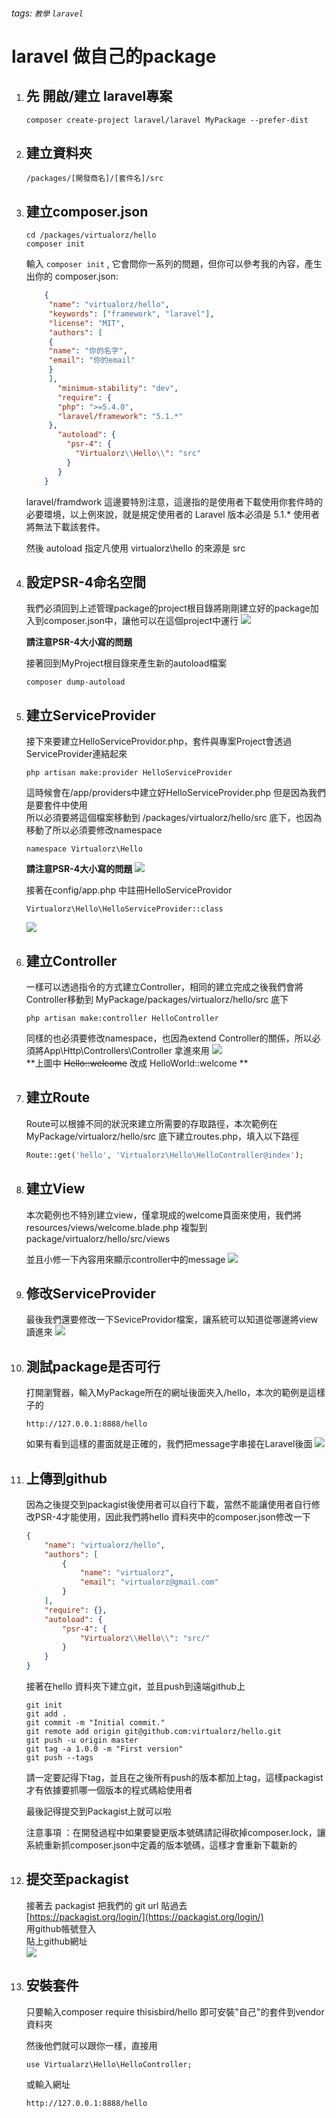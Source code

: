 ###### tags: `教學` `laravel`

# laravel 做自己的package

1. ## 先 開啟/建立 laravel專案  
    `composer create-project laravel/laravel MyPackage --prefer-dist`
3. ## 建立資料夾  
    `/packages/[開發商名]/[套件名]/src`
3. ## 建立composer.json  
    ```
    cd /packages/virtualorz/hello
    composer init
    ```
    輸入 `composer init` , 它會問你一系列的問題，但你可以參考我的內容，產生出你的 composer.json:  
    ```json
        {
         "name": "virtualorz/hello",
         "keywords": ["framework", "laravel"],
         "license": "MIT",
         "authors": [
         {
         "name": "你的名字",
         "email": "你的email"
         }
         ],
           "minimum-stability": "dev",
           "require": {
           "php": ">=5.4.0",
           "laravel/framework": "5.1.*"
         },
           "autoload": {
             "psr-4": {
               "Virtualorz\\Hello\\": "src"
             }
           }
        }
    ```
    laravel/framdwork 這邊要特別注意，這邊指的是使用者下載使用你套件時的必要環境，以上例來說，就是規定使用者的 Laravel 版本必須是 5.1.* 使用者將無法下載該套件。  
    
    然後 autoload 指定凡使用 virtualorz\hello 的來源是 src  
   
4. ## 設定PSR-4命名空間  
   我們必須回到上述管理package的project根目錄將剛剛建立好的package加入到composer.json中，讓他可以在這個project中運行
   ![](https://i.imgur.com/SzV5Xfk.png)

   **請注意PSR-4大小寫的問題**
   
   接著回到MyProject根目錄來產生新的autoload檔案  
   
   `composer dump-autoload`
5. ## 建立ServiceProvider  
    接下來要建立HelloServiceProvidor.php，套件與專案Project會透過ServiceProvider連結起來  
    
    `php artisan make:provider HelloServiceProvider`  
    
    這時候會在/app/providers中建立好HelloServiceProvider.php 但是因為我們是要套件中使用  
    所以必須要將這個檔案移動到 /packages/virtualorz/hello/src 底下，也因為移動了所以必須要修改namespace  
    
    `namespace Virtualorz\Hello`
    
    **請注意PSR-4大小寫的問題**
    ![](https://i.imgur.com/PG7SAvn.png)
    
    接著在config/app.php 中註冊HelloServiceProvidor
    
    `Virtualorz\Hello\HelloServiceProvider::class`
    
    ![](https://i.imgur.com/T68jkL0.png)
6. ## 建立Controller  
    一樣可以透過指令的方式建立Controller，相同的建立完成之後我們會將Controller移動到 MyPackage/packages/virtualorz/hello/src 底下
    
    `php artisan make:controller HelloController`
    
    同樣的也必須要修改namespace，也因為extend Controller的關係，所以必須將App\Http\Controllers\Controller 拿進來用
    ![](https://i.imgur.com/jWrtEQy.png)  
    **上圖中 ~~Hello::welcome~~ 改成 HelloWorld::welcome **
    
7. ## 建立Route  
    Route可以根據不同的狀況來建立所需要的存取路徑，本次範例在 MyPackage/virtualorz/hello/src 底下建立routes.php，填入以下路徑  
    ```php 
    Route::get('hello', 'Virtualorz\Hello\HelloController@index');
    ```
    
8. ## 建立View
    本次範例也不特別建立view，僅拿現成的welcome頁面來使用，我們將resources/views/welcome.blade.php 複製到 package/virtualorz/hello/src/views

    並且小修一下內容用來顯示controller中的message
    ![](https://i.imgur.com/rIEGTir.png)

    
9. ## 修改ServiceProvider  
    最後我們還要修改一下SeviceProvidor檔案，讓系統可以知道從哪邊將view讀進來
    ![](https://i.imgur.com/ESUC37y.png)

10. ## 測試package是否可行  
    打開瀏覽器，輸入MyPackage所在的網址後面夾入/hello，本次的範例是這樣子的
    
    `http://127.0.0.1:8888/hello`  
    
    如果有看到這樣的畫面就是正確的，我們把message字串接在Laravel後面
    ![](https://i.imgur.com/07lNPWX.png)

11. ## 上傳到github  
    因為之後提交到packagist後使用者可以自行下載，當然不能讓使用者自行修改PSR-4才能使用，因此我們將hello 資料夾中的composer.json修改一下
    ```json
    {
        "name": "virtualorz/hello",
        "authors": [
            {
                "name": "virtualorz",
                "email": "virtualorz@gmail.com"
            }
        ],
        "require": {},
        "autoload": {
            "psr-4": {
                "Virtualorz\\Hello\\": "src/"
            }
        }
    }
    ```
    接著在hello 資料夾下建立git，並且push到遠端github上
    ```
    git init
    git add .
    git commit -m "Initial commit."
    git remote add origin git@github.com:virtualorz/hello.git
    git push -u origin master
    git tag -a 1.0.0 -m "First version"
    git push --tags
    ```
    
    請一定要記得下tag，並且在之後所有push的版本都加上tag，這樣packagist才有依據要抓哪一個版本的程式碼給使用者

    最後記得提交到Packagist上就可以啦

 

    注意事項 ：在開發過程中如果要變更版本號碼請記得砍掉composer.lock，讓系統重新抓composer.json中定義的版本號碼，這樣才會重新下載新的
    
12. ## 提交至packagist  
    接著去 packagist 把我們的 git url 貼過去  
    [https://packagist.org/login/](https://packagist.org/login/)  
    用github帳號登入  
    貼上github網址  
    ![](https://i.imgur.com/BnSpyzZ.png)

13. ## 安裝套件  
    只要輸入composer require thisisbird/hello 即可安裝"自己"的套件到vendor資料夾  
    
    然後他們就可以跟你一樣，直接用
    
    `use Virtualarz\Hello\HelloController;`
    
    或輸入網址  
    
    `http://127.0.0.1:8888/hello`